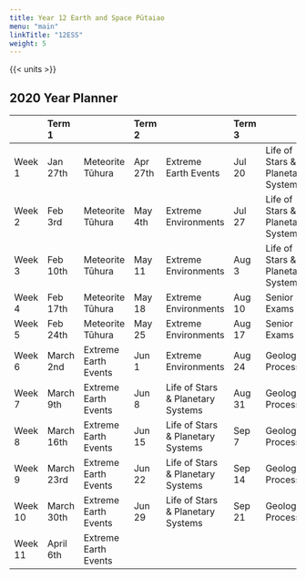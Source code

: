 ```yaml
---
title: Year 12 Earth and Space Pūtaiao
menu: "main"
linkTitle: "12ESS"
weight: 5
---
```


{{< units >}}

## 2020 Year Planner

|         | Term 1     |                      | Term 2   |                                   | Term 3 |                                   | Term 4  |            |
|:--------|:-----------|:---------------------|:---------|:----------------------------------|:-------|:----------------------------------|:--------|:-----------|
| Week 1  | Jan 27th   | Meteorite Tūhura     | Apr 27th | Extreme Earth Events              | Jul 20 | Life of Stars & Planetary Systems | Oct 12  | Revision   |
| Week 2  | Feb 3rd    | Meteorite Tūhura     | May 4th  | Extreme Environments              | Jul 27 | Life of Stars & Planetary Systems | Oct 19  | Revision   |
| Week 3  | Feb 10th   | Meteorite Tūhura     | May 11   | Extreme Environments              | Aug 3  | Life of Stars & Planetary Systems | Oct 26  | Revision   |
| Week 4  | Feb 17th   | Meteorite Tūhura     | May 18   | Extreme Environments              | Aug 10 | Senior Exams                      | Nov 2   | Revision   |
| Week 5  | Feb 24th   | Meteorite Tūhura     | May 25   | Extreme Environments              | Aug 17 | Senior Exams                      | Nov 9   | Exam Leave |
| Week 6  | March 2nd  | Extreme Earth Events | Jun 1    | Extreme Environments              | Aug 24 | Geological Processes              | Nov 16  | Exam Leave |
| Week 7  | March 9th  | Extreme Earth Events | Jun 8    | Life of Stars & Planetary Systems | Aug 31 | Geological Processes              | Nov 23  | Exam Leave |
| Week 8  | March 16th | Extreme Earth Events | Jun 15   | Life of Stars & Planetary Systems | Sep 7  | Geological Processes              | Nov 30  | Exam Leave |
| Week 9  | March 23rd | Extreme Earth Events | Jun 22   | Life of Stars & Planetary Systems | Sep 14 | Geological Processes              | Dec 7th | Exam Leave |
| Week 10 | March 30th | Extreme Earth Events | Jun 29   | Life of Stars & Planetary Systems | Sep 21 | Geological Processes              |         |            |
| Week 11 | April 6th  | Extreme Earth Events |          |                                   |        |                                   |         |            |
